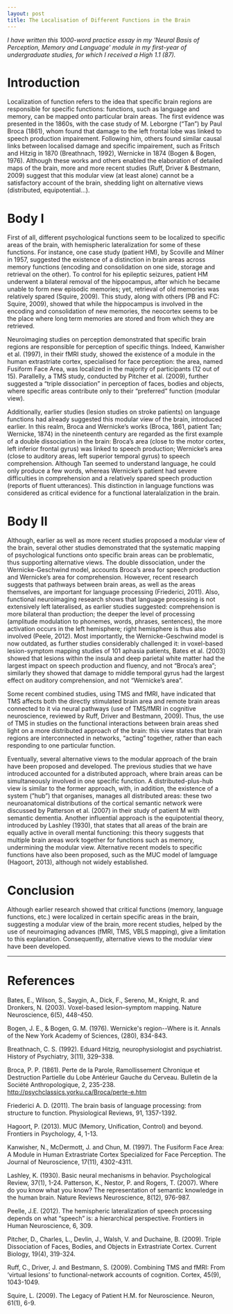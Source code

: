 ```yaml
---
layout: post
title: The Localisation of Different Functions in the Brain
---
```


*I have written this 1000-word practice essay in my 'Neural Basis of Perception, Memory and Language' module in my first-year of undergraduate studies, for which I received a High 1.1 (87).*

# Introduction
Localization of function refers to the idea that specific brain regions are responsible for specific functions: functions, such as language and memory, can be mapped onto particular brain areas. The first evidence was presented in the 1860s, with the case study of M. Leborgne (“Tan”) by Paul Broca (1861), whom found that damage to the left frontal lobe was linked to speech production impairement. Following him, others found similar causal links between localised damage and specific impairement, such as Fritsch and Hitzig in 1870 (Breathnach, 1992), Wernicke in 1874 (Bogen & Bogen, 1976). Although these works and others enabled the elaboration of detailed maps of the brain, more and more recent studies (Ruff, Driver & Bestmann, 2009) suggest that this modular view (at least alone) cannot be a satisfactory account of the brain, shedding light on alternative views (distributed, equipotential…).


# Body I
First of all, different psychological functions seem to be localized to specific areas of the brain, with hemispheric lateralization for some of these functions. 
For instance, one case study (patient HM), by Scoville and Milner in 1957, suggested the existence of a distinction in brain areas across memory functions (encoding and consolidation on one side, storage and retrieval on the other). To control for his epileptic seizures, patient HM underwent a bilateral removal of the hippocampus, after which he became unable to form new episodic memories; yet, retrieval of old memories was relatively spared (Squire, 2009). This study, along with others (PB and FC: Squire, 2009), showed that while the hippocampus is involved in the encoding and consolidation of new memories, the neocortex seems to be the place where long term memories are stored and from which they are retrieved.

Neuroimaging studies on perception demonstrated that specific brain regions are responsible for perception of specific things. Indeed, Kanwisher et al. (1997), in their fMRI study, showed the existence of a module in the human extrastriate cortex, specialised for face perception: the area, named Fusiform Face Area, was localized in the majority of participants (12 out of 15). Parallelly, a TMS study, conducted by Pitcher et al. (2009), further suggested a “triple dissociation” in perception of faces, bodies and objects, where specific areas contribute only to their “preferred” function (modular view).

Additionally, earlier studies (lesion studies on stroke patients) on language functions had already suggested this modular view of the brain, introduced earlier. In this realm, Broca and Wernicke’s works (Broca, 1861, patient Tan; Wernicke, 1874)  in the nineteenth century are regarded as the first example of a double dissociation in the brain: Broca’s area (close to the motor cortex, left inferior frontal gyrus) was linked to speech production; Wernicke’s area (close to auditory areas, left superior temporal gyrus) to speech comprehension. Although Tan seemed to understand language, he could only produce a few words, whereas Wernicke’s patient had severe difficulties in comprehension and a relatively spared speech production (reports of fluent utterances). This distinction in language functions was considered as critical evidence for a functional lateralalization in the brain.	 

# Body II
Although, earlier as well as more recent studies proposed a modular view of the brain, several other studies demonstrated that the systematic mapping of psychological functions onto specific brain areas can be problematic, thus supporting alternative views. 
The double dissociation, under the Wernicke-Geschwind model, accounts Broca’s area for speech production and Wernicke’s area for comprehension. However, recent research suggests that pathways between brain areas, as well as the areas themselves, are important for language processing (Friederici, 2011). Also, functional neuroimaging research shows that language processing is not extensively left lateralised, as earlier studies suggested: comprehension is more bilateral than production; the deeper the level of processing (amplitude modulation to phonemes, words, phrases, sentences), the more activation occurs in the left hemisphere; right hemisphere is thus also involved (Peele, 2012). Most importantly, the Wernicke-Geschwind model is now outdated, as further studies considerably challenged it: in voxel-based lesion-symptom mapping studies of 101 aphasia patients, Bates et al. (2003) showed that lesions within the insula and deep parietal white matter had the largest impact on speech production and fluency, and not “Broca’s area”; similarly they showed that damage to middle temporal gyrus had the largest effect on auditory comprehension, and not “Wernicke’s area”. 

Some recent combined studies, using TMS and fMRI, have indicated that TMS affects both the directly stimulated brain area and remote brain areas connected to it via neural pathways (use of TMS/fMRI in cognitive neuroscience, reviewed by Ruff, Driver and Bestmann, 2009). Thus, the use of TMS in studies on the functional interactions between brain areas shed light on a more distributed approach of the brain: this view states that brain regions are interconnected in networks, “acting” together, rather than each responding to one particular function. 

Eventually, several alternative views to the modular approach of the brain have been proposed and developed. The previous studies that we have introduced accounted for a distributed approach, where brain areas can be simultaneously involved in one specific function. A distributed-plus-hub view is similar to the former approach, with, in addition, the existence of a system (”hub”) that organises, manages all distributed areas: these two neuroanatomical distributions of the cortical semantic network were discussed by Patterson et al. (2007) in their study of patient M with semantic dementia. Another influential approach is the equipotential theory, introduced by Lashley (1930), that states that all areas of the brain are equally active in overall mental functioning: this theory suggests that multiple brain areas work together for functions such as memory, undermining the modular view. Alternative recent models to specific functions have also been proposed, such as the MUC model of lamguage (Hagoort, 2013), although not widely established.


# Conclusion
Although earlier research showed that critical functions (memory, language functions, etc.) were localized in certain specific areas in the brain, suggesting a modular view of the brain, more recent studies, helped by the use of neuroimaging advances (fMRI, TMS, VBLS mapping), give a limitation to this explanation. Consequently, alternative views to the modular view have been developed.



---
# References

Bates, E., Wilson, S., Saygin, A., Dick, F., Sereno, M., Knight, R. and Dronkers, N. (2003).	 Voxel-based lesion–symptom mapping. Nature Neuroscience, 6(5), 448-450.

Bogen, J. E., & Bogen, G. M. (1976). Wernicke's region--Where is it. Annals of the New York	 Academy of Sciences, (280), 834-843.

Breathnach, C. S. (1992). Eduard Hitzig, neurophysiologist and psychiatrist. History of		 Psychiatry, 3(11), 329–338. 

Broca, P. P. (1861). Perte de la Parole, Ramollissement Chronique et Destruction 		Partielle du Lobe Antérieur Gauche du Cerveau. Bulletin de la Société			 Anthropologique, 2, 235-238. http://psychclassics.yorku.ca/Broca/perte-e.htm

Friederici A. D. (2011). The brain basis of language processing: from structure to function.	 Physiological Reviews, 91, 1357-1392.

Hagoort, P. (2013). MUC (Memory, Unification, Control) and beyond. Frontiers in		 Psychology, 4, 1-13.

Kanwisher, N., McDermott, J. and Chun, M. (1997). The Fusiform Face Area: A Module in	 Human Extrastriate Cortex Specialized for Face Perception. The Journal of		 Neuroscience, 17(11), 4302-4311.

Lashley, K. (1930). Basic neural mechanisms in behavior. Psychological Review, 37(1), 1-24.
Patterson, K., Nestor, P. and Rogers, T. (2007). Where do you know what you know? The	 representation of semantic knowledge in the human brain. Nature Reviews		 Neuroscience, 8(12), 976-987.

Peelle, J.E. (2012). The hemispheric lateralization of speech processing depends on what		 “speech” is: a hierarchical perspective. Frontiers in Human Neuroscience, 6, 309.

Pitcher, D., Charles, L., Devlin, J., Walsh, V. and Duchaine, B. (2009). Triple Dissociation of	 Faces, Bodies, and Objects in Extrastriate Cortex. Current Biology, 19(4), 319-324.

Ruff, C., Driver, J. and Bestmann, S. (2009). Combining TMS and fMRI: From ‘virtual		 lesions’ to functional-network accounts of cognition. Cortex, 45(9), 1043-1049.

Squire, L. (2009). The Legacy of Patient H.M. for Neuroscience. Neuron, 61(1), 6-9.



